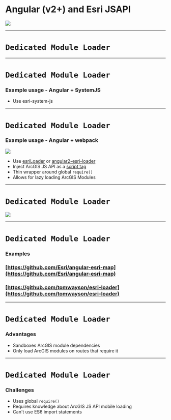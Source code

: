 # Angular (v2+) and Esri JSAPI

![](./reveal.js/img/angular2_whiteTransparent.png) <!-- .element: style="width: 250px;" -->

---

# `Dedicated Module Loader`

---

# `Dedicated Module Loader`

### Example usage - Angular + SystemJS
* Use esri-system-js

---

# `Dedicated Module Loader`

### Example usage - Angular + webpack

![](./reveal.js/img/webpack_logo.png)

* Use [esriLoader](https://github.com/tomwayson/esri-loader) or [angular2-esri-loader](https://github.com/tomwayson/angular2-esri-loader)
* Inject ArcGIS JS API as a [script tag](https://github.com/tomwayson/esri-loader/blob/master/index.ts#L21-L37)
* Thin wrapper around global `require()`
* Allows for lazy loading ArcGIS Modules

---

# `Dedicated Module Loader`

![](./reveal.js/img/dedicated_loader.jpg) <!-- .element: style="height: 600px;" -->

---

# `Dedicated Module Loader`

### Examples
### [https://github.com/Esri/angular-esri-map](https://github.com/Esri/angular-esri-map)
### [https://github.com/tomwayson/esri-loader](https://github.com/tomwayson/esri-loader)

---

# `Dedicated Module Loader`

### Advantages
* Sandboxes ArcGIS module dependencies
* Only load ArcGIS modules on routes that require it

---

# `Dedicated Module Loader`

### Challenges
* Uses global `require()`
* Requires knowledge about ArcGIS JS API mobile loading
* Can't use ES6 import statements
